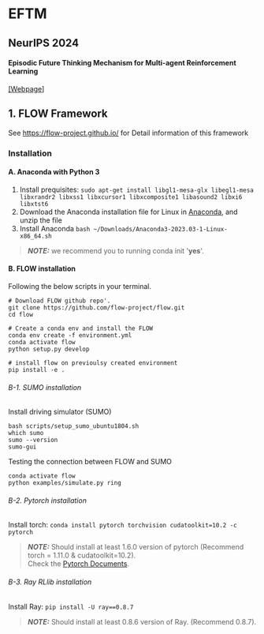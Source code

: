 # EFTM 

## NeurIPS 2024
#### Episodic Future Thinking Mechanism for Multi-agent Reinforcement Learning
[[Webpage]](https://sites.google.com/d/11amsN-ZSTpUNJOtbpBRLTGi2xCWvN2Ca/p/1ZVpJwzQAQ_fSC1tBAt91CUoZl0IIt79V/edit)

## 1. FLOW Framework
See https://flow-project.github.io/ for Detail information of this framework

### Installation
#### A. Anaconda with Python 3
1. Install prequisites: `sudo apt-get install libgl1-mesa-glx libegl1-mesa libxrandr2 libxss1 libxcursor1 libxcomposite1 libasound2 libxi6 libxtst6` 
2. Download the Anaconda installation file for Linux in [Anaconda](https://anaconda.com/), and unzip the file
3. Install Anaconda `bash ~/Downloads/Anaconda3-2023.03-1-Linux-x86_64.sh`
> **_NOTE:_**  we recommend you to running conda init '**yes**'.

#### B. FLOW installation
Following the below scripts in your terminal.
```
# Download FLOW github repo'.
git clone https://github.com/flow-project/flow.git
cd flow

# Create a conda env and install the FLOW
conda env create -f environment.yml
conda activate flow
python setup.py develop

# install flow on previoulsy created environment 
pip install -e .
```

###### B-1. SUMO installation
Install driving simulator (SUMO) 
```
bash scripts/setup_sumo_ubuntu1804.sh
which sumo
sumo --version
sumo-gui
```
Testing the connection between FLOW and SUMO
```
conda activate flow
python examples/simulate.py ring
```

###### B-2. Pytorch installation
Install torch: `conda install pytorch torchvision cudatoolkit=10.2 -c pytorch`
> **_NOTE:_**  Should install at least 1.6.0 version of pytorch (Recommend torch = 1.11.0 & cudatoolkit=10.2).\
> Check the [Pytorch Documents](https://pytorch.org/get-started/previous-versions/).

###### B-3. Ray RLlib installation
Install Ray: `pip install -U ray==0.8.7`
> **_NOTE:_**  Should install at least 0.8.6 version of Ray. (Recommend 0.8.7).
